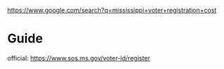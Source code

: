 https://www.google.com/search?q=mississippi+voter+registration+cost

# Guide
official: https://www.sos.ms.gov/voter-id/register
